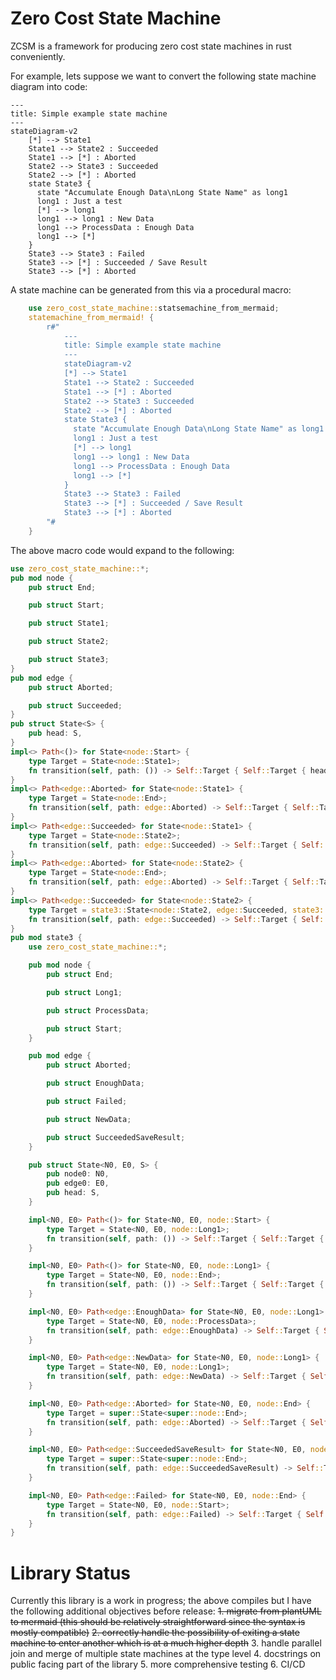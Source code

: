 # Zero Cost State Machine

ZCSM is a framework for producing zero cost state machines in rust conveniently.

For example, lets suppose we want to convert the following state machine diagram into code:

```mermaid
---
title: Simple example state machine
---
stateDiagram-v2
    [*] --> State1
    State1 --> State2 : Succeeded
    State1 --> [*] : Aborted
    State2 --> State3 : Succeeded
    State2 --> [*] : Aborted
    state State3 {
      state "Accumulate Enough Data\nLong State Name" as long1
      long1 : Just a test
      [*] --> long1
      long1 --> long1 : New Data
      long1 --> ProcessData : Enough Data
      long1 --> [*]
    }
    State3 --> State3 : Failed
    State3 --> [*] : Succeeded / Save Result
    State3 --> [*] : Aborted
```

A state machine can be generated from this via a procedural macro:

```rust
    use zero_cost_state_machine::statsemachine_from_mermaid;
    statemachine_from_mermaid! {
        r#"
            ---
            title: Simple example state machine
            ---
            stateDiagram-v2
            [*] --> State1
            State1 --> State2 : Succeeded
            State1 --> [*] : Aborted
            State2 --> State3 : Succeeded
            State2 --> [*] : Aborted
            state State3 {
              state "Accumulate Enough Data\nLong State Name" as long1
              long1 : Just a test
              [*] --> long1
              long1 --> long1 : New Data
              long1 --> ProcessData : Enough Data
              long1 --> [*]
            }
            State3 --> State3 : Failed
            State3 --> [*] : Succeeded / Save Result
            State3 --> [*] : Aborted
        "#
    }
```

The above macro code would expand to the following:
```rust
use zero_cost_state_machine::*;
pub mod node {
    pub struct End;

    pub struct Start;

    pub struct State1;

    pub struct State2;

    pub struct State3;
}
pub mod edge {
    pub struct Aborted;

    pub struct Succeeded;
}
pub struct State<S> {
    pub head: S,
}
impl<> Path<()> for State<node::Start> {
    type Target = State<node::State1>;
    fn transition(self, path: ()) -> Self::Target { Self::Target { head: node::State1 } }
}
impl<> Path<edge::Aborted> for State<node::State1> {
    type Target = State<node::End>;
    fn transition(self, path: edge::Aborted) -> Self::Target { Self::Target { head: node::End } }
}
impl<> Path<edge::Succeeded> for State<node::State1> {
    type Target = State<node::State2>;
    fn transition(self, path: edge::Succeeded) -> Self::Target { Self::Target { head: node::State2 } }
}
impl<> Path<edge::Aborted> for State<node::State2> {
    type Target = State<node::End>;
    fn transition(self, path: edge::Aborted) -> Self::Target { Self::Target { head: node::End } }
}
impl<> Path<edge::Succeeded> for State<node::State2> {
    type Target = state3::State<node::State2, edge::Succeeded, state3::node::Start>;
    fn transition(self, path: edge::Succeeded) -> Self::Target { Self::Target { node0: node::State2, edge0: path, head: state3::node::Start } }
}
pub mod state3 {
    use zero_cost_state_machine::*;

    pub mod node {
        pub struct End;

        pub struct Long1;

        pub struct ProcessData;

        pub struct Start;
    }

    pub mod edge {
        pub struct Aborted;

        pub struct EnoughData;

        pub struct Failed;

        pub struct NewData;

        pub struct SucceededSaveResult;
    }

    pub struct State<N0, E0, S> {
        pub node0: N0,
        pub edge0: E0,
        pub head: S,
    }

    impl<N0, E0> Path<()> for State<N0, E0, node::Start> {
        type Target = State<N0, E0, node::Long1>;
        fn transition(self, path: ()) -> Self::Target { Self::Target { node0: self.node0, edge0: self.edge0, head: node::Long1 } }
    }

    impl<N0, E0> Path<()> for State<N0, E0, node::Long1> {
        type Target = State<N0, E0, node::End>;
        fn transition(self, path: ()) -> Self::Target { Self::Target { node0: self.node0, edge0: self.edge0, head: node::End } }
    }

    impl<N0, E0> Path<edge::EnoughData> for State<N0, E0, node::Long1> {
        type Target = State<N0, E0, node::ProcessData>;
        fn transition(self, path: edge::EnoughData) -> Self::Target { Self::Target { node0: self.node0, edge0: self.edge0, head: node::ProcessData } }
    }

    impl<N0, E0> Path<edge::NewData> for State<N0, E0, node::Long1> {
        type Target = State<N0, E0, node::Long1>;
        fn transition(self, path: edge::NewData) -> Self::Target { Self::Target { node0: self.node0, edge0: self.edge0, head: node::Long1 } }
    }

    impl<N0, E0> Path<edge::Aborted> for State<N0, E0, node::End> {
        type Target = super::State<super::node::End>;
        fn transition(self, path: edge::Aborted) -> Self::Target { Self::Target { head: super::node::End } }
    }

    impl<N0, E0> Path<edge::SucceededSaveResult> for State<N0, E0, node::End> {
        type Target = super::State<super::node::End>;
        fn transition(self, path: edge::SucceededSaveResult) -> Self::Target { Self::Target { head: super::node::End } }
    }

    impl<N0, E0> Path<edge::Failed> for State<N0, E0, node::End> {
        type Target = State<N0, E0, node::Start>;
        fn transition(self, path: edge::Failed) -> Self::Target { Self::Target { node0: self.node0, edge0: self.edge0, head: node::Start } }
    }
}
```

# Library Status
Currently this library is a work in progress; the above compiles but I have the following additional objectives before
release:
~~1. migrate from plantUML to mermaid (this should be relatively straightforward since the syntax is mostly compatible)~~
~~2. correctly handle the possibility of exiting a state machine to enter another which is at a much higher depth~~
3. handle parallel join and merge of multiple state machines at the type level
4. docstrings on public facing part of the library
5. more comprehensive testing
6. CI/CD